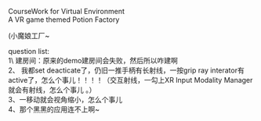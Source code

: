 CourseWork for Virtual Environment     
A VR game themed Potion Factory

(小魔娘工厂~

question list:  
1\ 建房间：原来的demo建房间会失败，然后所以咋建啊        
2、 我都set deacticate了，仍旧一推手柄有长射线，一按grip ray interator有active了，怎么个事儿！！！！（交互射线，一勾上XR Input Modality Manager就会有射线，怎么个事儿 。）         
3、一移动就会视角缩小，怎么个事儿   
4、那个黑黑的应用连不上啊~    
